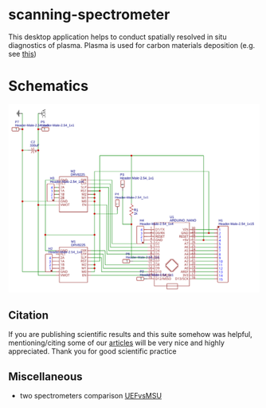 # scanning-spectrometer

This desktop application helps to conduct spatially resolved in situ diagnostics of plasma. Plasma is used for carbon materials deposition (e.g. see [this](https://github.com/IRebri/pyCVD/))

# Schematics
![board schematics](misc/board_schematics.svg)

## Citation
If you are publishing scientific results and this suite somehow was helpful, mentioning/citing some of our [articles](https://scholar.google.ru/citations?user=Q8aiUDQAAAAJ&hl=en) will be very nice and highly appreciated. Thank you for good scientific practice

## Miscellaneous
* two spectrometers comparison [UEFvsMSU](http://nbviewer.jupyter.org/github/IRebri/scanning-spectrometer/blob/master/misc/UEFvsMSU%20mobile%20spectrometers.ipynb)
